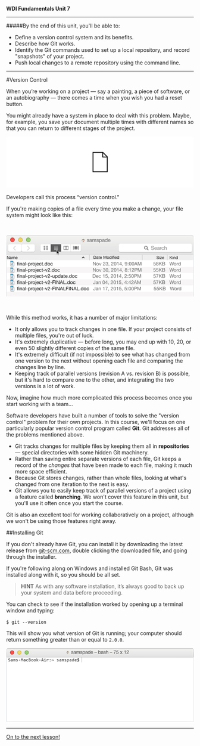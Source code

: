 **WDI Fundamentals Unit 7**

---

#####By the end of this unit, you'll be able to:
* Define a version control system and its benefits.
* Describe how Git works.
* Identify the Git commands used to set up a local repository, and record "snapshots" of your project.
* Push local changes to a remote repository using the command line.

---


#Version Control

When you’re working on a project — say a painting, a piece of software, or an autobiography — there comes a time when you wish you had a reset button.

You might already have a system in place to deal with this problem. Maybe, for example, you save your document multiple times with different names so that you can return to different stages of the project.

![Version Control](../assets/chapter2/version-control.gif)

Developers call this process “version control."

If you're making copies of a file every time you make a change, your file system might look like this:

<br>

![Bad VCS](../assets/chapter2/bad_vcs.png)

<br>

While this method works, it has a number of major limitations:
* It only allows you to track changes in one file. If your project consists of multiple files, you're out of luck.
* It's extremely duplicative — before long, you may end up with 10, 20, or even 50 slightly different copies of the same file.
* It's extremely difficult (if not impossible) to see what has changed from one version to the next without opening each file and comparing the changes line by line.
* Keeping track of parallel versions (revision A vs. revision B) is possible, but it's hard to compare one to the other, and integrating the two versions is a lot of work.

Now, imagine how much more complicated this process becomes once you start working with a team...

Software developers have built a number of tools to solve the "version control" problem for their own projects. In this course, we'll focus on one particularly popular version control program called **Git**. Git addresses all of the problems mentioned above.
* Git tracks changes for multiple files by keeping them all in **repositories** — special directories with some hidden Git machinery.
* Rather than saving entire separate versions of each file, Git keeps a record of the *changes* that have been made to each file, making it much more space efficient.
* Because Git stores changes, rather than whole files, looking at what's changed from one iteration to the next is easy.
* Git allows you to easily keep track of parallel versions of a project using a feature called **branching**. We won't cover this feature in this unit, but you'll use it often once you start the course.

Git is also an excellent tool for working collaboratively on a project, although we won't be using those features right away.

##Installing Git

If you don't already have Git, you can install it by downloading the latest release from [git-scm.com](http://git-scm.com/download/mac), double clicking the downloaded file, and going through the installer.

If you're following along on Windows and installed Git Bash, Git was installed along with it, so you should be all set.

> **HINT** As with any software installation, it’s always good to back up your system and data before proceeding.

You can check to see if the installation worked by opening up a terminal window and typing:

```
$ git --version
```

This will show you what version of Git is running; your computer should return something greater than or equal to `2.0.0`.

![Check to See Which Version of Git is Running](../assets/chapter2/git_installed.gif)

---

[On to the next lesson!](02_lesson.md)
